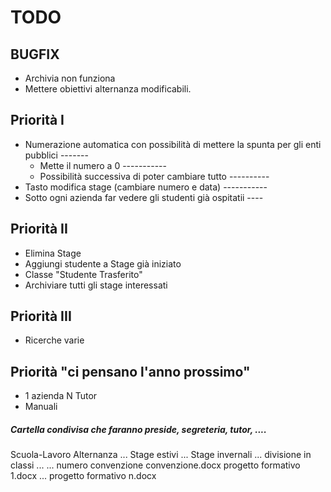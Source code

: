 # TODO

## BUGFIX
* Archivia non funziona
* Mettere obiettivi alternanza modificabili.

## Priorità I
* Numerazione automatica con possibilità di mettere la spunta per gli enti pubblici -------
    * Mette il numero a 0 -----------
    * Possibilità successiva di poter cambiare tutto ----------
* Tasto modifica stage (cambiare numero e data) -----------
* Sotto ogni azienda far vedere gli studenti già ospitatii ----

## Priorità II
* Elimina Stage
* Aggiungi studente a Stage già iniziato
* Classe "Studente Trasferito"
* Archiviare tutti gli stage interessati

## Priorità III
* Ricerche varie

## Priorità "ci pensano l'anno prossimo"
* 1 azienda N Tutor 
* Manuali


##### Cartella condivisa che faranno preside, segreteria, tutor, ....
Scuola-Lavoro
	Alternanza
		...
	Stage estivi
		...
	Stage invernali
		...
		divisione in classi
		...
			...
			numero convenzione
				convenzione.docx
				progetto formativo 1.docx
				...
				progetto formativo n.docx
